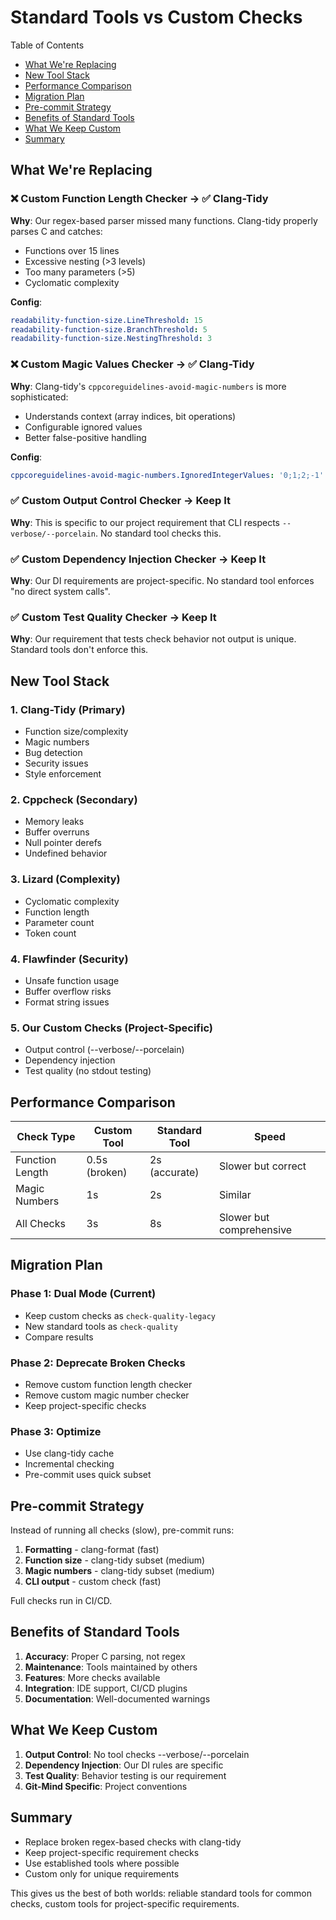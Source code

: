 # Standard Tools vs Custom Checks

Table of Contents

- [What We're Replacing](#what-were-replacing)
- [New Tool Stack](#new-tool-stack)
- [Performance Comparison](#performance-comparison)
- [Migration Plan](#migration-plan)
- [Pre-commit Strategy](#pre-commit-strategy)
- [Benefits of Standard Tools](#benefits-of-standard-tools)
- [What We Keep Custom](#what-we-keep-custom)
- [Summary](#summary)

## What We're Replacing

### ❌ Custom Function Length Checker → ✅ Clang-Tidy

__Why__: Our regex-based parser missed many functions. Clang-tidy properly parses C and catches:

- Functions over 15 lines
- Excessive nesting (>3 levels)
- Too many parameters (>5)
- Cyclomatic complexity

__Config__:

```yaml
readability-function-size.LineThreshold: 15
readability-function-size.BranchThreshold: 5
readability-function-size.NestingThreshold: 3
```

### ❌ Custom Magic Values Checker → ✅ Clang-Tidy

__Why__: Clang-tidy's `cppcoreguidelines-avoid-magic-numbers` is more sophisticated:

- Understands context (array indices, bit operations)
- Configurable ignored values
- Better false-positive handling

__Config__:

```yaml
cppcoreguidelines-avoid-magic-numbers.IgnoredIntegerValues: '0;1;2;-1'
```

### ✅ Custom Output Control Checker → Keep It

__Why__: This is specific to our project requirement that CLI respects `--verbose/--porcelain`. No standard tool checks this.

### ✅ Custom Dependency Injection Checker → Keep It

__Why__: Our DI requirements are project-specific. No standard tool enforces "no direct system calls".

### ✅ Custom Test Quality Checker → Keep It

__Why__: Our requirement that tests check behavior not output is unique. Standard tools don't enforce this.

## New Tool Stack

### 1. __Clang-Tidy__ (Primary)

- Function size/complexity
- Magic numbers
- Bug detection
- Security issues
- Style enforcement

### 2. __Cppcheck__ (Secondary)

- Memory leaks
- Buffer overruns
- Null pointer derefs
- Undefined behavior

### 3. __Lizard__ (Complexity)

- Cyclomatic complexity
- Function length
- Parameter count
- Token count

### 4. __Flawfinder__ (Security)

- Unsafe function usage
- Buffer overflow risks
- Format string issues

### 5. __Our Custom Checks__ (Project-Specific)

- Output control (--verbose/--porcelain)
- Dependency injection
- Test quality (no stdout testing)

## Performance Comparison

| Check Type | Custom Tool | Standard Tool | Speed |
|------------|-------------|---------------|-------|
| Function Length | 0.5s (broken) | 2s (accurate) | Slower but correct |
| Magic Numbers | 1s | 2s | Similar |
| All Checks | 3s | 8s | Slower but comprehensive |

## Migration Plan

### Phase 1: Dual Mode (Current)

- Keep custom checks as `check-quality-legacy`
- New standard tools as `check-quality`
- Compare results

### Phase 2: Deprecate Broken Checks

- Remove custom function length checker
- Remove custom magic number checker
- Keep project-specific checks

### Phase 3: Optimize

- Use clang-tidy cache
- Incremental checking
- Pre-commit uses quick subset

## Pre-commit Strategy

Instead of running all checks (slow), pre-commit runs:

1. __Formatting__ - clang-format (fast)
2. __Function size__ - clang-tidy subset (medium)
3. __Magic numbers__ - clang-tidy subset (medium)
4. __CLI output__ - custom check (fast)

Full checks run in CI/CD.

## Benefits of Standard Tools

1. __Accuracy__: Proper C parsing, not regex
2. __Maintenance__: Tools maintained by others
3. __Features__: More checks available
4. __Integration__: IDE support, CI/CD plugins
5. __Documentation__: Well-documented warnings

## What We Keep Custom

1. __Output Control__: No tool checks --verbose/--porcelain
2. __Dependency Injection__: Our DI rules are specific
3. __Test Quality__: Behavior testing is our requirement
4. __Git-Mind Specific__: Project conventions

## Summary

- Replace broken regex-based checks with clang-tidy
- Keep project-specific requirement checks
- Use established tools where possible
- Custom only for unique requirements

This gives us the best of both worlds: reliable standard tools for common checks, custom tools for project-specific requirements.
